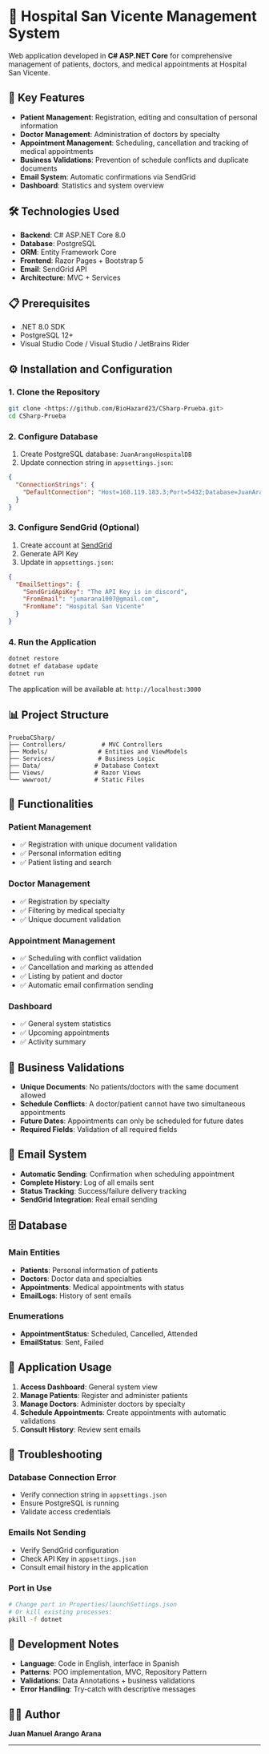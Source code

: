 # 🏥 Hospital San Vicente Management System

Web application developed in **C# ASP.NET Core** for comprehensive management of patients, doctors, and medical appointments at Hospital San Vicente.

## 🚀 Key Features

- **Patient Management**: Registration, editing and consultation of personal information
- **Doctor Management**: Administration of doctors by specialty
- **Appointment Management**: Scheduling, cancellation and tracking of medical appointments
- **Business Validations**: Prevention of schedule conflicts and duplicate documents
- **Email System**: Automatic confirmations via SendGrid
- **Dashboard**: Statistics and system overview

## 🛠️ Technologies Used

- **Backend**: C# ASP.NET Core 8.0
- **Database**: PostgreSQL
- **ORM**: Entity Framework Core
- **Frontend**: Razor Pages + Bootstrap 5
- **Email**: SendGrid API
- **Architecture**: MVC + Services

## 📋 Prerequisites

- .NET 8.0 SDK
- PostgreSQL 12+
- Visual Studio Code / Visual Studio / JetBrains Rider

## ⚙️ Installation and Configuration

### 1. Clone the Repository
```bash
git clone <https://github.com/BioHazard23/CSharp-Prueba.git>
cd CSharp-Prueba
```

### 2. Configure Database
1. Create PostgreSQL database: `JuanArangoHospitalDB`
2. Update connection string in `appsettings.json`:
```json
{
  "ConnectionStrings": {
    "DefaultConnection": "Host=168.119.183.3;Port=5432;Database=JuanArangoHospitalDB;Username=root;Password=s7cq453mt2jnicTaQXKT"
  }
}
```

### 3. Configure SendGrid (Optional)
1. Create account at [SendGrid](https://sendgrid.com/)
2. Generate API Key
3. Update in `appsettings.json`:
```json
{
  "EmailSettings": {
    "SendGridApiKey": "The API Key is in discord",
    "FromEmail": "jumarana1007@gmail.com",
    "FromName": "Hospital San Vicente"
  }
}
```

### 4. Run the Application
```bash
dotnet restore
dotnet ef database update
dotnet run
```

The application will be available at: `http://localhost:3000`

## 📊 Project Structure

```
PruebaCSharp/
├── Controllers/          # MVC Controllers
├── Models/              # Entities and ViewModels
├── Services/            # Business Logic
├── Data/               # Database Context
├── Views/              # Razor Views
└── wwwroot/            # Static Files
```

## 🎯 Functionalities

### Patient Management
- ✅ Registration with unique document validation
- ✅ Personal information editing
- ✅ Patient listing and search

### Doctor Management
- ✅ Registration by specialty
- ✅ Filtering by medical specialty
- ✅ Unique document validation

### Appointment Management
- ✅ Scheduling with conflict validation
- ✅ Cancellation and marking as attended
- ✅ Listing by patient and doctor
- ✅ Automatic email confirmation sending

### Dashboard
- ✅ General system statistics
- ✅ Upcoming appointments
- ✅ Activity summary

## 🔧 Business Validations

- **Unique Documents**: No patients/doctors with the same document allowed
- **Schedule Conflicts**: A doctor/patient cannot have two simultaneous appointments
- **Future Dates**: Appointments can only be scheduled for future dates
- **Required Fields**: Validation of all required fields

## 📧 Email System

- **Automatic Sending**: Confirmation when scheduling appointment
- **Complete History**: Log of all emails sent
- **Status Tracking**: Success/failure delivery tracking
- **SendGrid Integration**: Real email sending

## 🗄️ Database

### Main Entities
- **Patients**: Personal information of patients
- **Doctors**: Doctor data and specialties
- **Appointments**: Medical appointments with status
- **EmailLogs**: History of sent emails

### Enumerations
- **AppointmentStatus**: Scheduled, Cancelled, Attended
- **EmailStatus**: Sent, Failed

## 🚀 Application Usage

1. **Access Dashboard**: General system view
2. **Manage Patients**: Register and administer patients
3. **Manage Doctors**: Administer doctors by specialty
4. **Schedule Appointments**: Create appointments with automatic validations
5. **Consult History**: Review sent emails

## 🐛 Troubleshooting

### Database Connection Error
- Verify connection string in `appsettings.json`
- Ensure PostgreSQL is running
- Validate access credentials

### Emails Not Sending
- Verify SendGrid configuration
- Check API Key in `appsettings.json`
- Consult email history in the application

### Port in Use
```bash
# Change port in Properties/launchSettings.json
# Or kill existing processes:
pkill -f dotnet
```

## 📝 Development Notes

- **Language**: Code in English, interface in Spanish
- **Patterns**: POO implementation, MVC, Repository Pattern
- **Validations**: Data Annotations + business validations
- **Error Handling**: Try-catch with descriptive messages

## 👨‍💻 Author

**Juan Manuel Arango Arana**  


---
